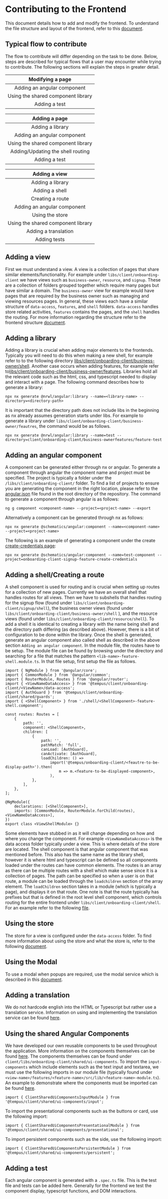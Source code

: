 # Contributing to the Frontend

This document details how to add and modify the frontend. To understand the file structure and layout of the frontend, refer to this [document](./FileStructure.md).

## Typical flow to contribute

The flow to contribute will differ depending on the task to be done. Below, steps are described for typical flows that a user may encounter while trying to contribute. The following sections will explain the steps in greater detail.

|        **Modifying a page**        |
| :--------------------------------: |
|    Adding an angular component     |
| Using the shared component library |
|           Adding a test            |

|         **Adding a page**          |
| :--------------------------------: |
|          Adding a library          |
|    Adding an angular component     |
| Using the shared component library |
| Adding/Updating the shell routing  |
|           Adding a test            |

|         **Adding a view**          |
| :--------------------------------: |
|          Adding a library          |
|           Adding a shell           |
|          Creating a route          |
|    Adding an angular component     |
|          Using the store           |
| Using the shared component library |
|        Adding a translation        |
|            Adding tests            |

## Adding a view

First we must understand a view. A view is a collection of pages that share similar elements/functionality. For example under `libs/client/onboarding-client` we have views such as `business-owner`, `resource`, and `signup`. These are a collection of folders grouped together which require many pages but have similar a domain. The `business-owner` view for example would have pages that are required by the business owner such as managing and viewing resources pages. In general, these views each have a similar structure of `data-access`, `features`, and `shell` folders. `data-access` handles store related activities, `features` contains the pages, and the `shell` handles the routing. For more information regarding the structure refer to the frontend structure [document](./FileStructure.md).

## Adding a library

Adding a library is crucial when adding major elements to the frontends. Typically you will need to do this when making a new shell, for example refer to to the following directory [libs/client/onboarding-client/business-owner/shell](../../libs/client/onboarding-client/business-owner/shell/). Another case occurs when adding features, for example refer to[libs/client/onboarding-client/business-owner/features](../../libs/client/onboarding-client/business-owner/features/). Libraries hold all the relevant code such as the html, css, and typescript needed to display and interact with a page. The following command describes how to generate a library:

```
npx nx generate @nrwl/angular:library --name=<library-name> --directory=<directory-path>
```

It is important that the directory path does not include libs in the beginning as nx already assumes generation starts under libs. For example to generate a library under `libs/client/onboarding-client/business-owner/feautres`, the command would be as follows.

```
npx nx generate @nrwl/angular:library --name=test --directory=client/onboarding-client/business-ownerfeatures/feature-test
```

## Adding an angular component

A component can be generated either through nx or angular. To generate a component through angular the component name and project must be specified. The project is typically a folder under the `/libs/client/onboarding-client/` folder. To find a list of projects to ensure you are generating the component in the right location, please refer to the [angular.json](../../angular.json) file found in the root directory of the repository. The command to generate a component through angular is as follows:

```
ng g component <component-name> --project=<project-name> --export
```

Alternatively a component can be generated through nx as follows:

```
npx nx generate @schematics/angular:component --name=<component-name>  --project=<project-name>
```

The following is an example of generating a component under the create [create-credentials page](../../libs/client/onboarding-client/signup/features/feature-create-credentials/):

```
npx nx generate @schematics/angular:component --name=test-component --project=onboarding-client-signup-feature-create-credentials
```

## Adding a shell/Creating a route

A shell component is used for routing and is crucial when setting up routes for a collection of new pages. Currently we have an overall shell that handles routes for all views. Then we have to subshells that handles routing for the signup flow (found under `libs/client/onboarding-client/signup/shell`), the business owner views (found under `libs/client/onboarding-client/business-owner/shell` ), and the resource views (found under `libs/client/onboarding-client/resource/shell`). To add a shell it is identical to creating a library with the name being shell and the directory path differing (as described above). However, there is a bit of configuration to be done within the library. Once the shell is generated, generate an angular component also called shell as described in the above section `Adding an angular component`. In the module file, the routes have to be setup. The module file can be found by browsing under the directory and searching for a file that matches the pattern `<lib-name>-feature-shell.module.ts`. In that file setup, first setup the file as follows.

```
import { NgModule } from '@angular/core';
import { CommonModule } from '@angular/common';
import { RouterModule, Routes } from '@angular/router';
import { <ViewNameDataAccess> } from '@tempus/client/onboarding-client/<ViewName>/data-access';
import { AuthGuard } from '@tempus/client/onboarding-client/shared/guards';
import { <ShellComponent> } from './shell/<ShellComponent>-feature-shell.component';

const routes: Routes = [
	{
		path: '',
		component: <ShellComponent>,
		children: [
			{
				path: '',
				pathMatch: 'full',
				canLoad: [AuthGuard],
				canActivate: [AuthGuard],
				loadChildren: () =>
					import('@tempus/onboarding-client/<feautre-to-be-display-path>').then(
						m => m.<feature-to-be-displayed-component>,
					),
			},
		],
	},
];

@NgModule({
	declarations: [<ShellComponent>],
	imports: [CommonModule, RouterModule.forChild(routes), <ViewNameDataAccess>],
})
export class <ViewShellModule> {}
```

Some elements have stubbed in as it will change depending on how and where you change the component. For example `<ViewNameDataAccess>` is the data access folder typically under a view. This is where details of the store are located. The shell component is that angular component that was mentioned before. This also has the same name as the library shell, however it is where html and typescript can be defined so all components loaded under the routes can have common elements. The routes is an array as there can be multiple routes with a shell which make sense since it is a collection of pages. The path can be specified so when a user is on that route, a module can be loaded through the `loadchildren` section of the array element. The `loadChildren` section takes in a module (which is typically a page), and displays it on that route. One note is that the route typically has prefixes but that is defined in the root level shell component, which controls routing for the entire frontend under `libs/client/onboarding-client/shell`. For an example refer to the following [file](../../libs/client/onboarding-client/business-owner/shell/src/lib/onboarding-client-business-owner-feature-shell.module.ts).

## Using the store

The store for a view is configured under the `data-access` folder. To find more information about using the store and what the store is, refer to the following [document](./Store.md).

## Using the Modal

To use a modal when popups are required, use the modal service which is described in this [document](./ModalService.md).

## Adding a translation

We do not hardcode english into the HTML or Typescript but rather use a translation service. Information on using and implementing the translation service can be found [here](./Translations.md).

## Using the shared Angular Components

We have developed our own reusable components to be used throughout the application. More information on the components themselves can be found [here](./Components.md). The components themselves can be found under `client/libs/onboarding-client/shared/ui-components`. To import the `input-components` which include elements such as the text input and textarea, we must use the following imports in our module file (typically found under `<view-name>/features/<feature-name>/src/lib/<feature-name>-module.ts`). An example to demonstrate where the components must be imported can be found [here](../../libs/client/onboarding-client/resource/features/feature-profile/src/lib/onboarding-client-resource-feature-profile.module.ts).

```
import { ClientSharedUiComponentsInputModule } from '@tempus/client/shared/ui-components/input';
```

To import the presentational components such as the buttons or card, use the following import:

```
import { ClientSharedUiComponentsPresentationalModule } from '@tempus/client/shared/ui-components/presentational';
```

To import persistent components such as the side, use the following import:

```
import { ClientSharedUiComponentsPersistentModule } from '@tempus/client/shared/ui-components/persistent';
```

## Adding a test

Each angular component is generated with a `.spec.ts` file. This is the test file and tests can be added here. Generally for the frontend we test the component display, typescript functions, and DOM interactions.
